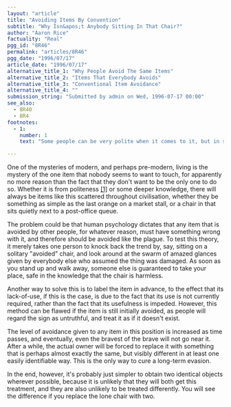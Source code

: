 ```yaml
---
layout: "article"
title: "Avoiding Items By Convention"
subtitle: "Why Isn&apos;t Anybody Sitting In That Chair?"
author: "Aaron Rice"
factuality: "Real"
pgg_id: "8R46"
permalink: "articles/8R46"
pgg_date: "1996/07/17"
article_date: "1996/07/17"
alternative_title_1: "Why People Avoid The Same Items"
alternative_title_2: "Items That Everybody Avoids"
alternative_title_3: "Conventional Item Avoidance"
alternative_title_4: ""
submission_string: "Submitted by admin on Wed, 1996-07-17 00:00"
see_also:
  - 8R40
  - 8R4
footnotes: 
  - 1:
    number: 1
    text: "Some people can be very polite when it comes to it, but in situations like queues, there&apos;s very often a &quot;survival of the fittest&quot; attitude that would put armies to shame."

---
```

<div>
<p>One of the mysteries of modern, and perhaps pre-modern, living is the mystery of the one item that nobody seems to want to touch, for apparently no more reason than the fact that they don't want to be the only one to do so. Whether it is from politeness <a href="#footnote-body.1" name="footnote-link.1" class="footnote-link">[1]</a> or some deeper knowledge, there will always be items like this scattered throughout civilisation, whether they be something as simple as the last orange on a market stall, or a chair in that sits quietly next to a post-office queue.</p>
<p>The problem could be that human psychology dictates that any item that is avoided by other people, for whatever reason, must have something wrong with it, and therefore should be avoided like the plague. To test this theory, it merely takes one person to knock back the trend by, say, sitting on a solitary "avoided" chair, and look around at the swarm of amazed glances given by everybody else who assumed the thing was damaged. As soon as you stand up and walk away, someone else is guaranteed to take your place, safe in the knowledge that the chair is harmless.</p>
<p>Another way to solve this is to label the item in advance, to the effect that its lack-of-use, if this is the case, is due to the fact that its use is not currently required, rather than the fact that its usefulness is impeded. However, this method can be flawed if the item is still initially avoided, as people will regard the sign as untruthful, and treat it as if it doesn't exist.</p>
<p>The level of avoidance given to any item in this position is increased as time passes, and eventually, even the bravest of the brave will not go near it. After a while, the actual owner will be forced to replace it with something that is perhaps almost exactly the same, but visibly different in at least one easily identifiable way. This is the only way to cure a long-term evasion.</p>
<p>In the end, however, it's probably just simpler to obtain two identical objects wherever possible, because it is unlikely that they will both get this treatment, and they are also unlikely to be treated differently. You will see the difference if you replace the lone chair with two.</p>
</div>
